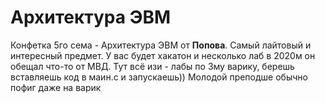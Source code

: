 # Архитектура ЭВМ
Конфетка 5го сема - Архитектура ЭВМ от **Попова**. Самый лайтовый и интересный предмет. У вас будет хакатон и несколько лаб в 2020м он обещал что-то от МВД.
Тут всё изи - лабы по 3му варику, берешь вставляешь код в маин.с и запускаешь)) Молодой преподше обычно пофиг даже на варик
